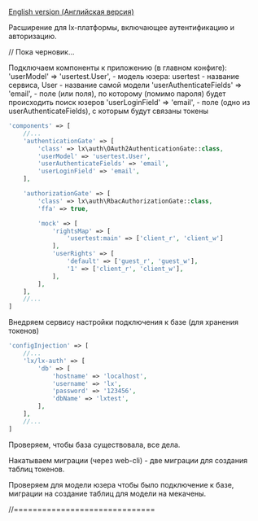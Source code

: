 [English version (Английская версия)](https://github.com/epicoon/lx-auth/blob/master/README.md)

Расширение для lx-платформы, включающее аутентификацию и авторизацию.


// Пока черновик...



Подключаем компоненты к приложению (в главном конфиге):
'userModel' => 'usertest.User', - модель юзера: usertest - название сервиса, User - название самой модели
'userAuthenticateFields' => 'email', - поле (или поля), по которому (помимо пароля) будет происходить поиск юзеров
'userLoginField' => 'email', - поле (одно из userAuthenticateFields), с которым будут связаны токены

```php
'components' => [
	//...
	'authenticationGate' => [
		'class' => lx\auth\OAuth2AuthenticationGate::class,
		'userModel' => 'usertest.User',
		'userAuthenticateFields' => 'email',
		'userLoginField' => 'email',
	],

	'authorizationGate' => [
		'class' => lx\auth\RbacAuthorizationGate::class,
		'ffa' => true,

		'mock' => [
			'rightsMap' => [
				'usertest:main' => ['client_r', 'client_w']
			],
			'userRights' => [
				'default' => ['guest_r', 'guest_w'],
				'1' => ['client_r', 'client_w'],
			],
		],
	],
	//...
]
```

Внедряем сервису настройки подключения к базе (для хранения токенов)
```php
'configInjection' => [
	//...
	'lx/lx-auth' => [
		'db' => [
			'hostname' => 'localhost',
			'username' => 'lx',
			'password' => '123456',
			'dbName' => 'lxtest',
		],
	],
	//...
]
```
Проверяем, чтобы база существовала, все дела.

Накатываем миграции (через web-cli) - две миграции для создания таблиц токенов.

Проверяем для модели юзера чтобы было подключение к базе, миграции на создание таблиц для модели на мекачены.


//==============================
